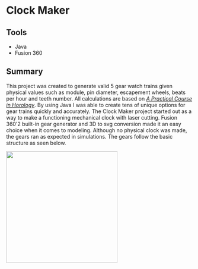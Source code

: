 

<h1>Clock Maker</h1>
<h2>Tools</h2>
<ul>
<li>Java</li>
<li>Fusion 360</li>
</ul>

<h2>Summary</h2>
<p>This project was created to generate valid 5 gear watch trains given physical values such as module, pin diameter, escapement wheels, beats per hour and teeth number. All calculations are based on <a href="https://archive.org/details/practicalcoursei00kellrich" target="_blank" rel="noopener noreferrer"><i>A Practical Course in Horology</i></a>. By using Java I was able to create tens of unique options for gear trains quickly and accurately. The Clock Maker project started out as a way to make a functioning mechanical clock with laser cutting. Fusion 360'2 built-in gear generator and 3D to svg conversion made it an easy choice when it comes to modeling. Although no physical clock was made, the gears ran as expected in simulations. The gears follow the basic structure as seen below. </p>


<img src = "https://itsfouroclock.files.wordpress.com/2018/09/wheel-train.png?w=346&h=313&zoom=2" width=300>


